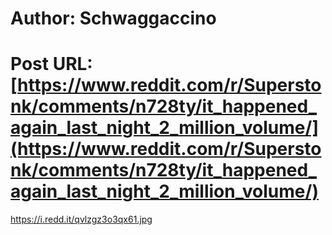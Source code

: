 # Author: Schwaggaccino
# Post URL: [https://www.reddit.com/r/Superstonk/comments/n728ty/it_happened_again_last_night_2_million_volume/](https://www.reddit.com/r/Superstonk/comments/n728ty/it_happened_again_last_night_2_million_volume/)


https://i.redd.it/qvlzgz3o3qx61.jpg